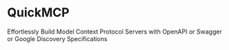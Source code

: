 # QuickMCP
Effortlessly Build Model Context Protocol Servers with OpenAPI or Swagger or Google Discovery Specifications
